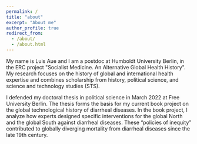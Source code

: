 ```yaml
---
permalink: /
title: "about"
excerpt: "About me"
author_profile: true
redirect_from: 
  - /about/
  - /about.html
---
```


My name is Luis Aue and I am a postdoc at Humboldt University Berlin, in the ERC project "Socialist Medicine. An Alternative Global Health History". My research focuses on the history of global and international health expertise and combines scholarship from history, political science, and science and technology studies (STS). 

I defended my doctoral thesis in political science in March 2022 at Free University Berlin. The thesis forms the basis for my current book project on the global technological history of diarrheal diseases. In the book project, I analyze how experts designed specific interventions for the global North and the global South against diarrheal diseases. These “policies of inequity” contributed to globally diverging mortality from diarrheal diseases since the late 19th century.
